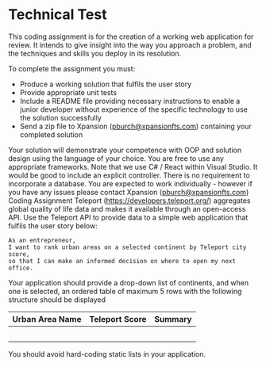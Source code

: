 # Technical Test
This coding assignment is for the creation of a working web application for review. It intends to give
insight into the way you approach a problem, and the techniques and skills you deploy in its
resolution.

To complete the assignment you must:
- Produce a working solution that fulfils the user story
- Provide appropriate unit tests
- Include a README file providing necessary instructions to enable a junior developer
without experience of the specific technology to use the solution successfully
- Send a zip file to Xpansion (pburch@xpansionfts.com) containing your completed solution

Your solution will demonstrate your competence with OOP and solution design using the language
of your choice. You are free to use any appropriate frameworks. Note that we use C# / React
within Visual Studio. It would be good to include an explicit controller. There is no requirement to
incorporate a database.
You are expected to work individually - however if you have any issues please contact Xpansion
(pburch@xpansionfts.com)
Coding Assignment
Teleport (https://developers.teleport.org/) aggregates global quality of life data and makes it
available through an open-access API.
Use the Teleport API to provide data to a simple web application that fulfils the user story below:
```
As an entrepreneur, 
I want to rank urban areas on a selected continent by Teleport city
score, 
so that I can make an informed decision on where to open my next office.
```
Your application should provide a drop-down list of continents, and when one is selected, an
ordered table of maximum 5 rows with the following structure should be displayed

| Urban Area Name | Teleport Score | Summary |
|--|--|--|
|  |  |  |
|  |  |  |
|  |  |  |
|  |  |  |
|  |  |  |

You should avoid hard-coding static lists in your application.
